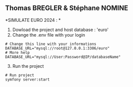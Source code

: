 Thomas BREGLER & Stéphane NOMINE
--------------------------------------------
*SIMULATE EURO 2024 : *
1. Dowload the project and host database : 'euro' <br>
2. Change the .env file with your login <br>
```shell
# Change this line with your informations
DATABASE_URL="mysql://root@127.0.0.1:3306/euro"
# More help
DATABASE_URL="mysql://User:Password@IP/databaseName"
```
3. Run the project
```shell
# Run project
symfony server:start 
